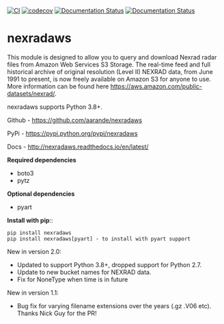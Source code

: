 [![CI](https://github.com/aarande/nexradaws/actions/workflows/ci.yml/badge.svg)](https://github.com/aarande/nexradaws/actions/workflows/ci.yml) [![codecov](https://codecov.io/gh/aarande/nexradaws/branch/master/graph/badge.svg)](https://codecov.io/gh/aarande/nexradaws) [![Documentation Status](https://readthedocs.org/projects/nexradaws/badge/?version=latest)](http://nexradaws.readthedocs.io/en/latest/?badge=latest) [![Documentation Status](https://readthedocs.org/projects/nexradaws/badge/?version=devel)](http://nexradaws.readthedocs.io/en/devel/?badge=devel)
# nexradaws
This module is designed to allow you to query and download Nexrad
radar files from Amazon Web Services S3 Storage. The real-time feed and full historical archive of original
resolution (Level II) NEXRAD data, from June 1991 to present, is now freely available on Amazon S3 for anyone to use.
More information can be found here https://aws.amazon.com/public-datasets/nexrad/.

nexradaws supports Python 3.8+.

Github - https://github.com/aarande/nexradaws

PyPi - https://pypi.python.org/pypi/nexradaws

Docs - http://nexradaws.readthedocs.io/en/latest/

**Required dependencies**

* boto3
* pytz

**Optional dependencies**

* pyart

**Install with pip**::

    pip install nexradaws
    pip install nexradaws[pyart] - to install with pyart support   

New in version 2.0:
* Updated to support Python 3.8+, dropped support for Python 2.7.
* Update to new bucket names for NEXRAD data.
* Fix for NoneType when time is in future

New in version 1.1:
* Bug fix for varying filename extensions over the years (.gz .V06 etc). Thanks Nick Guy for the PR!


